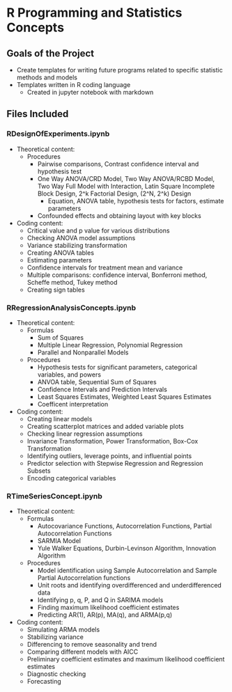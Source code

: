 # R Programming and Statistics Concepts
## Goals of the Project
- Create templates for writing future programs related to specific statistic methods and models
- Templates written in R coding language
  - Created in jupyter notebook with markdown
## Files Included
### RDesignOfExperiments.ipynb
- Theoretical content:
  - Procedures
    - Pairwise comparisons, Contrast confidence interval and hypothesis test
    - One Way ANOVA/CRD Model, Two Way ANOVA/RCBD Model, Two Way Full Model with Interaction, Latin Square Incomplete Block Design, 2^k Factorial Design, (2^N, 2^k) Design
      - Equation, ANOVA table, hypothesis tests for factors, estimate parameters
    - Confounded effects and obtaining layout with key blocks
- Coding content:
  - Critical value and p value for various distributions
  - Checking ANOVA model assumptions
  - Variance stabilizing transformation
  - Creating ANOVA tables
  - Estimating parameters
  - Confidence intervals for treatment mean and variance
  - Multiple comparisons: confidence interval, Bonferroni method, Scheffe method, Tukey method
  - Creating sign tables
### RRegressionAnalysisConcepts.ipynb
- Theoretical content:
  - Formulas
    - Sum of Squares
    - Multiple Linear Regression, Polynomial Regression
    - Parallel and Nonparallel Models
  - Procedures
    - Hypothesis tests for significant parameters, categorical variables, and powers
    - ANVOA table, Sequential Sum of Squares
    - Confidence Intervals and Prediction Intervals
    - Least Squares Estimates, Weighted Least Squares Estimates
    - Coefficent interpretation
- Coding content:
  - Creating linear models
  - Creating scatterplot matrices and added variable plots
  - Checking linear regression assumptions
  - Invariance Transformation, Power Transformation, Box-Cox Transformation
  - Identifying outliers, leverage points, and influential points
  - Predictor selection with Stepwise Regression and Regression Subsets
  - Encoding categorical variables
### RTimeSeriesConcept.ipynb
- Theoretical content:
  - Formulas
    - Autocovariance Functions, Autocorrelation Functions, Partial Autocorrelation Functions
    - SARMIA Model
    - Yule Walker Equations, Durbin-Levinson Algorithm, Innovation Algorithm
  - Procedures
    - Model identification using Sample Autocorrelation and Sample Partial Autocorrelation functions
    - Unit roots and identifying overdifferenced and underdifferenced data
    - Identifying p, q, P, and Q in SARIMA models
    - Finding maximum likelihood coefficient estimates
    - Predicting AR(1), AR(p), MA(q), and ARMA(p,q)
- Coding content:
  - Simulating ARMA models
  - Stabilizing variance
  - Differencing to remove seasonality and trend
  - Comparing different models with AICC
  - Preliminary coefficient estimates and maximum likelihood coefficient estimates
  - Diagnostic checking
  - Forecasting
